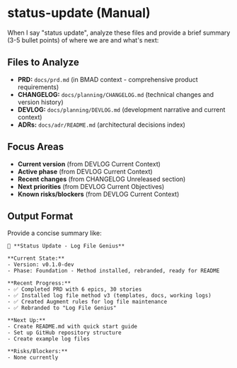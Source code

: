 # status-update (Manual)

When I say "status update", analyze these files and provide a brief summary (3-5 bullet points) of where we are and what's next:

## Files to Analyze

- **PRD:** `docs/prd.md` (in BMAD context - comprehensive product requirements)
- **CHANGELOG:** `docs/planning/CHANGELOG.md` (technical changes and version history)
- **DEVLOG:** `docs/planning/DEVLOG.md` (development narrative and current context)
- **ADRs:** `docs/adr/README.md` (architectural decisions index)

## Focus Areas

- **Current version** (from DEVLOG Current Context)
- **Active phase** (from DEVLOG Current Context)
- **Recent changes** (from CHANGELOG Unreleased section)
- **Next priorities** (from DEVLOG Current Objectives)
- **Known risks/blockers** (from DEVLOG Current Context)

## Output Format

Provide a concise summary like:

```
📍 **Status Update - Log File Genius**

**Current State:**
- Version: v0.1.0-dev
- Phase: Foundation - Method installed, rebranded, ready for README

**Recent Progress:**
- ✅ Completed PRD with 6 epics, 30 stories
- ✅ Installed log file method v3 (templates, docs, working logs)
- ✅ Created Augment rules for log file maintenance
- ✅ Rebranded to "Log File Genius"

**Next Up:**
- Create README.md with quick start guide
- Set up GitHub repository structure
- Create example log files

**Risks/Blockers:**
- None currently
```


